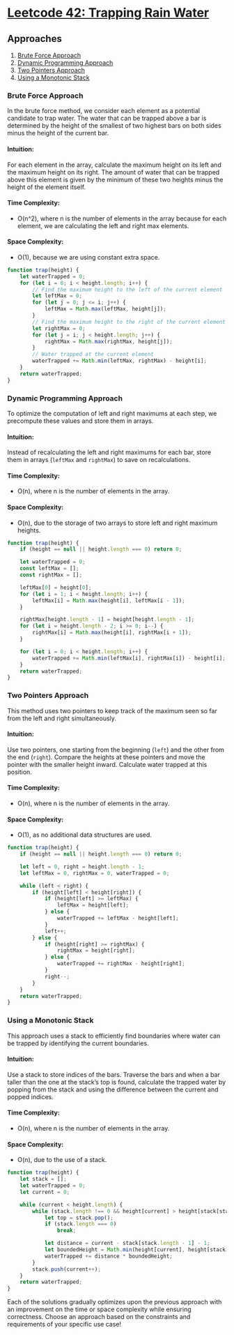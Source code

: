 # [Leetcode 42: Trapping Rain Water](https://leetcode.com/problems/trapping-rain-water/)

## Approaches
1. [Brute Force Approach](#brute-force-approach)
2. [Dynamic Programming Approach](#dynamic-programming-approach)
3. [Two Pointers Approach](#two-pointers-approach)
4. [Using a Monotonic Stack](#using-a-monotonic-stack)

### Brute Force Approach

In the brute force method, we consider each element as a potential candidate to trap water. The water that can be trapped above a bar is determined by the height of the smallest of two highest bars on both sides minus the height of the current bar.

#### Intuition:
For each element in the array, calculate the maximum height on its left and the maximum height on its right. The amount of water that can be trapped above this element is given by the minimum of these two heights minus the height of the element itself.

#### Time Complexity:
- O(n^2), where n is the number of elements in the array because for each element, we are calculating the left and right max elements.

#### Space Complexity:
- O(1), because we are using constant extra space.

```javascript
function trap(height) {
    let waterTrapped = 0;
    for (let i = 0; i < height.length; i++) {
        // Find the maximum height to the left of the current element
        let leftMax = 0;
        for (let j = 0; j <= i; j++) {
            leftMax = Math.max(leftMax, height[j]);
        }  
        // Find the maximum height to the right of the current element
        let rightMax = 0;
        for (let j = i; j < height.length; j++) {
            rightMax = Math.max(rightMax, height[j]);
        }
        // Water trapped at the current element
        waterTrapped += Math.min(leftMax, rightMax) - height[i];
    }
    return waterTrapped;
}
```

### Dynamic Programming Approach

To optimize the computation of left and right maximums at each step, we precompute these values and store them in arrays.

#### Intuition:
Instead of recalculating the left and right maximums for each bar, store them in arrays (`leftMax` and `rightMax`) to save on recalculations.

#### Time Complexity:
- O(n), where n is the number of elements in the array.

#### Space Complexity:
- O(n), due to the storage of two arrays to store left and right maximum heights.

```javascript
function trap(height) {
    if (height == null || height.length === 0) return 0;

    let waterTrapped = 0;
    const leftMax = [];
    const rightMax = [];

    leftMax[0] = height[0];
    for (let i = 1; i < height.length; i++) {
        leftMax[i] = Math.max(height[i], leftMax[i - 1]);
    }

    rightMax[height.length - 1] = height[height.length - 1];
    for (let i = height.length - 2; i >= 0; i--) {
        rightMax[i] = Math.max(height[i], rightMax[i + 1]);
    }

    for (let i = 0; i < height.length; i++) {
        waterTrapped += Math.min(leftMax[i], rightMax[i]) - height[i];
    }
    return waterTrapped;
}
```

### Two Pointers Approach

This method uses two pointers to keep track of the maximum seen so far from the left and right simultaneously.

#### Intuition:
Use two pointers, one starting from the beginning (`left`) and the other from the end (`right`). Compare the heights at these pointers and move the pointer with the smaller height inward. Calculate water trapped at this position.

#### Time Complexity:
- O(n), where n is the number of elements in the array.

#### Space Complexity:
- O(1), as no additional data structures are used.

```javascript
function trap(height) {
    if (height == null || height.length === 0) return 0;

    let left = 0, right = height.length - 1;
    let leftMax = 0, rightMax = 0, waterTrapped = 0;

    while (left < right) {
        if (height[left] < height[right]) {
            if (height[left] >= leftMax) {
                leftMax = height[left];
            } else {
                waterTrapped += leftMax - height[left];
            }
            left++;
        } else {
            if (height[right] >= rightMax) {
                rightMax = height[right];
            } else {
                waterTrapped += rightMax - height[right];
            }
            right--;
        }
    }
    return waterTrapped;
}
```

### Using a Monotonic Stack

This approach uses a stack to efficiently find boundaries where water can be trapped by identifying the current boundaries.

#### Intuition:
Use a stack to store indices of the bars. Traverse the bars and when a bar taller than the one at the stack’s top is found, calculate the trapped water by popping from the stack and using the difference between the current and popped indices.

#### Time Complexity:
- O(n), where n is the number of elements in the array.

#### Space Complexity:
- O(n), due to the use of a stack.

```javascript
function trap(height) {
    let stack = [];
    let waterTrapped = 0;
    let current = 0;

    while (current < height.length) {
        while (stack.length !== 0 && height[current] > height[stack[stack.length - 1]]) {
            let top = stack.pop();
            if (stack.length === 0)
                break;

            let distance = current - stack[stack.length - 1] - 1;
            let boundedHeight = Math.min(height[current], height[stack[stack.length - 1]]) - height[top];
            waterTrapped += distance * boundedHeight;
        }
        stack.push(current++);
    }
    return waterTrapped;
}
```

Each of the solutions gradually optimizes upon the previous approach with an improvement on the time or space complexity while ensuring correctness. Choose an approach based on the constraints and requirements of your specific use case!

